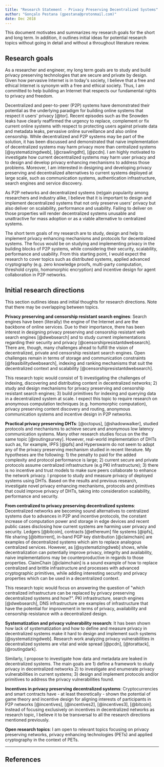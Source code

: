 ```yaml
---
title: "Research Statement - Privacy Preserving Decentralized Systems"
author: "Gonçalo Pestana (gpestana@protonmail.com)"
date: Dec 2018
---
```


This document motivates and summarizes my research goals for the short and long term. In addition, it outlines initial ideas for potential research topics without going in detail and without a throughout literature review. 

## Research goals
 	
As a researcher and engineer, my long term goals are to study and build privacy preserving technologies that are secure and private by design. Given how pervasive Internet is in today's society, I believe that a free and ethical Internet is synonym with a free and ethical society. Thus, I am committed to help building an Internet that respects our fundamental rights to privacy and freedom.

Decentralized and peer-to-peer (P2P) systems have demonstrated their potential as the underlying paradigm for building online systems that respect it users' privacy [@tor]. Recent episodes such as the Snowden leaks have clearly reaffirmed the urgency to replace, complement or fix current online systems with respect to protecting users against private data and metadata leaks, pervasive online surveillance and also online censorship. While decentralized and P2P systems may be part of the solution, it has been discussed and demonstrated that naive implementation of decentralized systems may harm privacy more than centralized systems [@systematizingdweb], [@crawlingdht], [@pcdn]. I am highly motivated to investigate how current decentralized systems may harm user privacy and to design and develop privacy enhancing mechanisms to address those problems. Moreover, I am interested in designing and developing privacy preserving and decentralized alternatives to current systems deployed at large scale, such as communication systems, authentication infrastructure, search engines and service discovery. 

As P2P networks and decentralized systems (re)gain popularity among researchers and industry alike, I believe that it is important to design and implement decentralized systems that not only preserve users' privacy but also deliver on scalability, performance and usability. Failing to deliver on those properties will render decentralized systems unusable and unattractive for mass adoption or as a viable alternative to centralized systems.

The short term goals of my research are to study, design and help to implement privacy enhancing mechanisms and protocols for decentralized systems. The focus would be on studying and implementing privacy in the building blocks of P2P systems, while considering their security, scalability, performance and usability. From this starting point, I would expect the research to cover topics such as distributed systems, applied advanced cryptography (e.g. zero knowledge proofs, multi-party computation, threshold crypto, homomorphic encryption) and incentive design for agent collaboration in P2P networks.

## Initial research directions 

This section outlines ideas and initial thoughts for research directions. Note that there may be overlapping between topics.

**Privacy preserving and censorship resistant search engines**: Search engines have been (literally) the engine of the Internet and are the backbone of online services. Due to their importance, there has been interest in designing privacy preserving and censorship resistant web search engines [@dwebsearch] and to study current implementations regarding their security and privacy [@censorshipresistantdwebsearch]. There are, though, many challenges ahead to fulfill the vision of decentralized, private and censorship resistant search engines. Open challenges remain in terms of storage and communication constraints [@feasibilitydwebsearch], indexing and ranking mechanisms that suit the decentralized context and scalability [@censorshipresistantdwebsearch].

This research topic would consist of 1) investigating the challenges of indexing, discovering and distributing content in decentralized networks; 2) study and design mechanisms for privacy preserving and censorship resistant search engines; 3) build primitives for indexing and querying data in a decentralized system at scale. I expect this topic to require research on anonymous computation techniques (e.g. homomorphic computation), privacy preserving content discovery and routing, anonymous communication systems and incentive design in P2P networks.

**Practical privacy preserving DHTs**: [@octopus], [@shadowwalker], studied protocols and mechanisms to achieve secure and anonymous low latency communication systems. Many other research studies focus on the the same topic [@routingsurvey]. However, real-world implementation of DHTs such as, for example, IPFS [@ipfs] and Hyperswarm do not seem to adopt any of the privacy preserving mechanism studied in recent literature. My hypotheses are the following: 1) the penalty to paid for the added complexity and protocol performance is large; 2) current secure and private protocols assume centralized infrastructure (e.g PKI infrastructure); 3) there is no incentive and trust models to make sure peers collaborate to enhance the network privacy. I propose to study and measure privacy of deployed systems using DHTs. Based on the results and previous research, investigate novel privacy enhancing mechanisms, protocols and primitives that could improve privacy of DHTs, taking into consideration scalability, performance and security. 

**From centralized to privacy preserving decentralized systems**: Decentralized networks are becoming sound alternatives to centralized systems due to advances in P2P and incentive protocols, the constant increase of computation power and storage in edge devices and recent public cases disclosing how current systems are harming user privacy and security. Ledgers [@bitcoin], contracts [@ethereum] file systems [@ipfs], file sharing [@bittorrent], in-band PGP key distribution [@claimchain] are examples of decentralized systems which aim to replace analogous centralized services. However, as [@systematizingdweb] shows, while decentralization can potentially improve privacy, integrity and availability, naive implementations may be counterproductive in regards to those properties. ClaimChain [@claimchain] is a sound example of how to replace centralized and brittle infrastructure and processes with advanced cryptographic primitives, while adding interesting security and privacy properties which can be used in a decentralized context.

This research topic would focus on answering the question of "which centralized infrastructure can be replaced by privacy preserving decentralized systems and how?". PKI infrastructure, search engines [@dwebsearch], DNS infrastructure are examples of infrastructure that have the potential for improvement in terms of privacy, availability and censorship resistance with a decentralized design.

**Systematization and privacy vulnerability research**: It has been shown how lack of systematization and how to define and measure privacy in decentralized systems make it hard to design and implement such systems [@systematizingdweb]. Research work analyzing privacy vulnerabilities in decentralized systems are vital and wide spread [@pcdn], [@torattack], [@routingdark].

Similarly, I propose to investigate how data and metadata are leaked in decentralized systems. The main goals are 1) define a framework to study privacy in decentralized networks 2) to investigate and enumerate privacy vulnerabilities in current systems; 3) design and implement protocols and/or primitives to address the privacy vulnerabilities found. 
 
**Incentives in privacy preserving decentralized systems**: Cryptocurrencies and smart contracts have - at least theoretically - shown the potential of game theory and incentive design for aligning interests of participants in P2P networks [@incentives], [@incentives2], [@incentives3], [@bitcoin]. Instead of focusing exclusively on incentives in decentralized networks as research topic, I believe it to be transversal to all the research directions mentioned previously.

**Open research topics**: I am open to relevant topics focusing on privacy preserving networks, privacy enhancing technologies (PETs) and applied cryptography in the context of PETs.

---

## References
